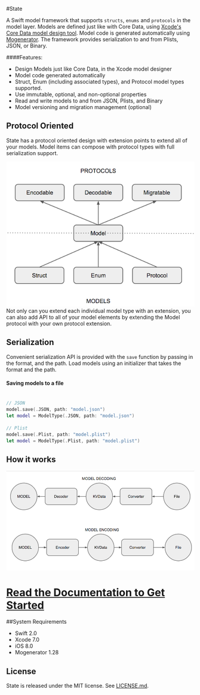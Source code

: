 #State

A Swift model framework that supports `structs`, `enums` and `protocols` in the model layer. Models are defined just like with Core Data, using [Xcode's Core Data model design tool](https://developer.apple.com/library/ios/recipes/xcode_help-core_data_modeling_tool/Articles/about_cd_modeling_tool.html#//apple_ref/doc/uid/TP40010379-CH3-SW1). Model code is  generated automatically using [Mogenerator](https://github.com/rentzsch/mogenerator). The framework provides serialization to and from Plists, JSON, or Binary.
                                                                                                                                                                                                                                                   
####Features: 

- Design Models just like Core Data, in the Xcode model designer
- Model code generated automatically
- Struct, Enum (including associated types), and Protocol model types supported.
- Use immutable, optional, and non-optional properties
- Read and write models to and from JSON, Plists, and Binary 
- Model versioning and migration management (optional)

## Protocol Oriented
State has a protocol oriented design with extension points to extend all of your models.
Model items can compose with protocol types with full serialization support.

![<Protocol Oriented>](Docs/Resources/diag2.png)
Not only can you extend each individual model type with an extension, you can also add API to all of your model elements by extending the Model protocol with your own protocol extension.


## Serialization
Convenient serialization API is provided with the  `save` function by passing in the format, and the path. Load models using an initializer that takes the format and the path.

#### Saving models to a file
```swift

// JSON
model.save(.JSON, path: "model.json")
let model = ModelType(.JSON, path: "model.json")

// Plist
model.save(.Plist, path: "model.plist")
let model = ModelType(.Plist, path: "model.plist")
```

## How it works

![<Protocol Oriented>](Docs/Resources/diag4.png)
# [ Read the Documentation to Get Started](Docs/)

##System Requirements
- Swift 2.0
- Xcode 7.0
- iOS 8.0
- Mogenerator 1.28

## License

State is released under the MIT license. See
[LICENSE.md](https://github.com/STLabs/State/blob/master/LICENSE).
